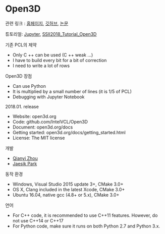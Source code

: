 # Open3D 

관련 링크 : [홈페이지](http://www.open3d.org/docs/getting_started.html#compiling-from-source), [깃허브](https://github.com/IntelVCL/Open3D), [논문](http://www.open3d.org/paper.pdf)

튜토리얼: [Jupyter](https://nbviewer.jupyter.org/url/lang.sist.chukyo-u.ac.jp/Classes/Open3D/Open3D.ipynb), [SSII2018_Tutorial_Open3D](https://github.com/sakizuki/SSII2018_Tutorial_Open3D)


기존 PCL의 제약 
- Only C ++ can be used (C ++ weak ...)
- I have to build every bit for a bit of correction
- I need to write a lot of rows

Open3D 장점 
- Can use Python
- It is multiplied by a small number of lines (it is 1/5 of PCL)
- Debugging with Jupyter Notebook

2018.01. release

- Website: open3d.org
- Code: github.com/IntelVCL/Open3D
- Document: open3d.org/docs
- Getting started: open3d.org/docs/getting_started.html
- License: The MIT license

개발
- [Qianyi Zhou](http://qianyi.info/) 
- [Jaesik Park](http://jaesik.info/)

동작 환경 

- Windows, Visual Studio 2015 update 3+, CMake 3.0+
- OS X, Clang included in the latest Xcode, CMake 3.0+
- Ubuntu 16.04, native gcc (4.8+ or 5.x), CMake 3.0+

언어 
- For C++ code, it is recommended to use C++11 features. However, do not use C++14 or C++17
- For Python code, make sure it runs on both Python 2.7 and Python 3.x.





